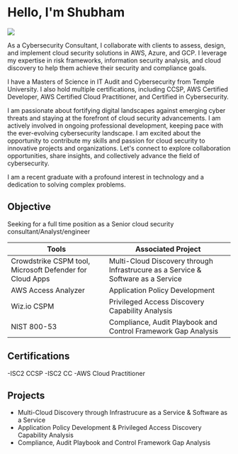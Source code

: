 # Hello, I'm Shubham
<a href="https://www.linkedin.com/in/shubham-patil09/"><img src="https://img.shields.io/badge/-LinkedIn-0072b1?&style=for-the-badge&logo=linkedin&logoColor=white" /></a>

As a Cybersecurity Consultant, I collaborate with clients to assess, design, and implement cloud security solutions in AWS, Azure, and GCP. I leverage my expertise in risk frameworks, information security analysis, and cloud discovery to help them achieve their security and compliance goals.

I have a Masters of Science in IT Audit and Cybersecurity from Temple University. I also hold multiple certifications, including CCSP, AWS Certified Developer, AWS Certified Cloud Practitioner, and Certified in Cybersecurity. 

I am passionate about fortifying digital landscapes against emerging cyber threats and staying at the forefront of cloud security advancements. I am actively involved in ongoing professional development, keeping pace with the ever-evolving cybersecurity landscape. I am excited about the opportunity to contribute my skills and passion for cloud security to innovative projects and organizations. Let's connect to explore collaboration opportunities, share insights, and collectively advance the field of cybersecurity.

I am a recent graduate with a profound interest in technology and a dedication to solving complex problems.

## Objective

Seeking for a full time position as a Senior cloud security consultant/Analyst/engineer




| Tools                                                         | Associated Project         |
|-----------------------------------------------                  |----------------------------|
| Crowdstrike CSPM tool, Microsoft Defender for Cloud Apps        | Multi-Cloud Discovery through Infrastrucure as a Service & Software as a Service
| AWS Access Analyzer                                             | Application Policy Development    
| Wiz.io CSPM                                                     | Privileged Access Discovery Capability Analysis
| NIST 800-53                                                     | Compliance, Audit Playbook and Control Framework Gap Analysis





## Certifications
  -ISC2 CCSP
  -ISC2 CC
  -AWS Cloud Practitioner


## Projects
- Multi-Cloud Discovery through Infrastrucure as a Service & Software as a Service 
- Application Policy Development & Privileged Access Discovery Capability Analysis
- Compliance, Audit Playbook and Control Framework Gap Analysis
  
